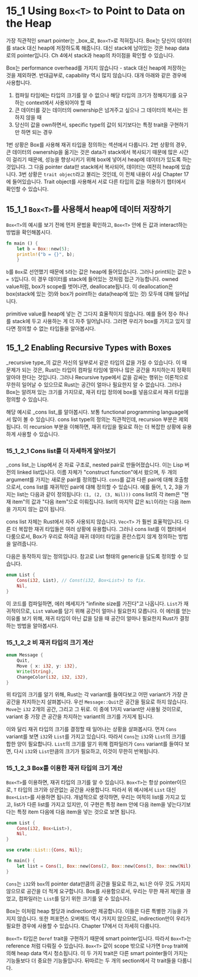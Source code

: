 # 15_1 Using `Box<T>` to Point to Data on the Heap

가장 직관적인 smart pointer는 _box_로, `Box<T>`로 적혀집니다. Box는 당신이 데이터를 stack 대신
heap에 저장하도록 해줍니다. 대신 stack에 남아있는 것은 heap data로의 pointer입니다. Ch 4에서 stack과
heap의 차이점을 확인할 수 있습니다.

Box는 performance overhead를 가지지 않습니다 - stack 대신 heap에 저장하는 것을 제외하면.
반대급부로, capability 역시 많지 않습니다.
대개 아래와 같은 경우에 사용합니다.
1. 컴파일 타임에는 타입의 크기를 알 수 없으나 해당 타입의 크기가 정해지기를 요구하는 context에서 사용되어야 할 때
2. 큰 데이터를 갖는 데이터의 ownership은 넘겨주고 싶으나 그 데이터의 복사는 원하지 않을 때
3. 당신이 값을 own하면서, specific type의 값이 되기보다는 특정 trait을 구현하기만 하면 되는 경우

1번 상황은 Box를 사용해 재귀 타입을 정의하는 섹션에서 다룹니다.
2번 상황의 경우, 큰 데이터의 ownership을 옮기는 것은 data가 stack에서 복사되기 때문에 많은 시간이
걸리기 때문에, 성능을 향상시키기 위해 box에 넣어서 heap에 데이터가 있도록 하는 것입니다. 그 다음
pointer data만 stack에서 복사되어, 데이터는 여전히 heap에 있습니다.
3번 상황은 `trait object`라고 불리는 것인데, 이 전체 내용이 사실 Chapter 17에 들어있습니다. Trait
object를 사용해서 서로 다른 타입의 값을 허용하기 챕터에서 확인할 수 있습니다.

## 15_1_1 `Box<T>`를 사용해서 heap에 데이터 저장하기

`Box<T>`의 예시를 보기 전에 먼저 문법을 확인하고, `Box<T>` 안에 든 값과 interact하는 방법을
확인해봅시다.

```rust
fn main () {
    let b = Box::new(5);
    println!("b = {}", b);
    }
```

`b`를 `Box`로 선언했기 때문에 `5`라는 값은 heap에 들어있습니다.
그러나 print되는 값은 `b = 5`입니다. 이 경우 데이터를 stack에 들어있는 것처럼 접근 가능합니다.
owned value처럼, box가 scope를 벗어나면, deallocate됩니다. 이 deallocation은 box(stack에 있는 것)와
box가 point하는 data(heap에 있는 것) 모두에 대해 일어납니다.

primitive value를 heap에 넣는 건 그다지 효율적이지 않습니다. 예를 들어 정수 하나를 stack에 두고
사용하는 게 더 자주 일어납니다.
그러면 우리가 box를 가지고 있지 않다면 정의할 수 없는 타입들을 알아봅시다.

## 15_1_2 Enabling Recursive Types with Boxes

_recursive type_의 값은 자신의 일부로서 같은 타입의 값을 가질 수 있습니다.
이 때 문제가 되는 것은, Rust는 타입이 컴파일 타임에 얼마나 많은 공간을 차지하는지 정확히 알아야
한다는 것입니다.
그러나 Recursive type에서 값을 감싸는 행위는 이론적으로 무한히 일어날 수 있으므로 Rust는 공간이
얼마나 필요한지 알 수 없습니다.
그러나 Box는 알려져 있는 크기를 가지므로, 재귀 타입 정의에 box를 넣음으로서 재귀 타입을 정의할 수
있습니다.

해당 예시로 _cons list_를 알아봅시다. 보통 functional programming language에서 많이 볼 수 있습니다.
cons list type의 정의는 직관적인데, recursion 부분은 제외됩니다.
이 recursion 부분을 이해하면, 재귀 타입을 필요로 하는 더 복잡한 상황에 유용하게 사용할 수 있습니다.

### 15_1_2_1 Cons list를 더 자세하게 알아보기

_cons list_는 Lisp에서 온 자료 구조로, nested pair로 만들어졌습니다. 이는 Lisp 버전의 linked
list입니다.
이름 자체가 "construct function"에서 왔으며, 두 개의 argument를 가지는 새로운 pair를 정의합니다.
`cons`를 값과 다른 pair에 대해 호출함으로서, cons list를 재귀적인 pair에 대해 정의할 수 있습니다.
예를 들어, 1, 2, 3을 가지는 list는 다음과 같이 정의됩니다: `(1, (2, (3, Nil)))`
cons list의 각 item은 "현재 item"의 값과 "다음 item"으로 이뤄집니다. list의 마지막 값은 `Nil`이라는
다음 item을 가지지 않는 값이 됩니다.

cons list 자체는 Rust에서 자주 사용되지 않습니다. `Vec<T>` 가 훨씬 효율적입니다.
다른 더 복잡한 재귀 타입들은 여러 상황에 유용합니다. 그러나 cons list를 이 챕터에서 다룸으로서,
Box가 우리로 하여금 재귀 데이터 타입을 혼란스럽지 않게 정의하는 방법을 알려줍니다.

다음은 동작하지 않는 정의입니다. 참고로 List<T> 형태의 generic을 담도록 정의할 수 있습니다.
```rust
enum List {
    Cons(i32, List), // Const(i32, Box<List>) to fix.
    Nil,
}
```
이 코드를 컴파일하면, 에러 메세지가 "infinite size를 가진다"고 나옵니다. `List`가 재귀적이므로,
`List` value를 담기 위해 공간이 얼마나 필요한지 모릅니다.
이 에러를 얻는 이유롤 보기 위해, 재귀 타입이 아닌 값을 담을 때 공간이 얼마나 필요한지 Rust가
결정하는 방법을 알아봅시다.

### 15_1_2_2 비 재귀 타입의 크기 계산

```rust
enum Message {
    Quit,
    Move { x: i32, y: i32},
    Write(String),
    ChangeColor(i32, i32, i32),
}
```
위 타입의 크기를 알기 위해, Rust는 각 variant를 들여다보고 어떤 variant가 가장 큰 공간을
차지하는지 살펴봅니다.
우선 `Message::Quit`은 공간을 필요로 하지 않습니다. `Move`는 `i32` 2개의 공간, 그리고 그 뒤로.
이 중에 1가지 variant만 사용될 것이므로, variant 중 가장 큰 공간을 차지하는 variant의 크기를 가지게
됩니다.

이와 달리 재귀 타입의 크기를 결정할 때 일어나는 상황을 살펴봅시다.
먼저 `Cons` variant를 보면 `i32`와 `List`를 가지고 있습니다. 따라서 `Cons`는 `i32`와 `List`의
크기를 합한 양이 필요합니다. `List`의 크기를 알기 위해 컴파일러가 `Cons` variant를 들여다 보면, 다시
`i32`와 `List`만큼의 크기가 필요하고, 이것이 무한히 반복됩니다.

### 15_1_2_3 Box<T>를 이용한 재귀 타입의 크기 계산

`Box<T>`를 이용하면, 재귀 타입의 크기를 알 수 있습니다. `Box<T>`는 항상 pointer이므로, `T` 타입의
크기와 상관없는 공간을 사용합니다. 따라서 위 예시에서 `List` 대신 `Box<List>`를 사용하면 됩니다.
개념적으로 생각하면, 우리는 여적히 list를 가지고 있고, list가 다른 list를 가지고 있지만, 이 구현은
특정 item 안에 다음 item을 넣는다기보다는 특정 item 다음에 다음 item을 넣는 것으로 보면 됩니다.

```rust
enum List {
    Cons(i32, Box<List>),
    Nil,
}

use crate::List::{Cons, Nil};

fn main() {
    let list = Cons(1, Box::new(Cons(2, Box::new(Cons(3, Box::new(Nil))))));
}
```

`Cons`는 `i32`와 `box`의 pointer data만큼의 공간을 필요로 하고, `Nil`은 아무 것도 가지지 않으므로
공간을 더 적게 요구합니다.
Box를 사용함으로서, 우리는 무한 재귀 체인을 끊었고, 컴파일러는 `List`를 담기 위한 크기를 알 수
있습니다.

Box는 이처럼 heap 할당과 indirection만 제공합니다.
이들은 다른 특별한 기능을 가지지 않습니다.
또한 퍼포먼스 오버헤드 역시 가지지 않으므로, indirection만이 우리가 필요한 경우에 사용할 수
있습니다. Chapter 17에서 더 자세히 다룹니다.

`Box<T>` 타입은 `Deref` trait을 구현하기 때문에 smart pointer입니다. 따라서 `Box<T>`는 reference
처럼 다뤄질 수 있습니다.
`Box<T>` 값이 scope 밖으로 나가면 `Drop` trait에 의해 heap data 역시 청소됩니다.
이 두 가지 trait은 다른 smart pointer들이 가지는 기능들보다 더 중요한 기능들입니다.
뒤따르는 두 개의 section에서 각 trait들을 다룹니다.
